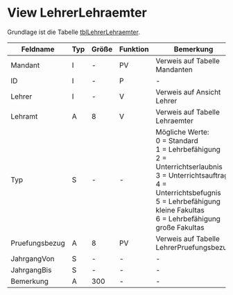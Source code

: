 # View LehrerLehraemter

Grundlage ist die Tabelle [tblLehrerLehraemter](https://doc.magellan-toolbox.stueber.de/datenstruktur/tabellen/tblLehrerLehraemter/).

|Feldname       | Typ | Größe | Funktion | Bemerkung                                |
|----------------|-----|-------|----------|------------------------------------------|
| Mandant        | I   | -     | PV       | Verweis auf Tabelle Mandanten            |
| ID             | I   | -     | P        | -                                        |
| Lehrer         | I   | -     | V        | Verweis auf Ansicht Lehrer               |
| Lehramt        | A   | 8     | V        | Verweis auf Tabelle Lehraemter           |
| Typ            | S   | -     | -        | Mögliche Werte:<br/>0 = Standard<br/>1 = Lehrbefähigung<br/>2 = Unterrichtserlaubnis<br/>3 = Unterrichtsauftrag<br/>4 = Unterrichtsbefugnis<br/>5 = Lehrbefähigung kleine Fakultas<br/>6 = Lehrbefähigung große Fakultas |
| Pruefungsbezug | A   | 8     | PV       | Verweis auf Tabelle LehrerPruefungsbezug |
| JahrgangVon    | S   | -     | -        | -                                        |
| JahrgangBis    | S   | -     | -        | -                                        |
| Bemerkung      | A   | 300   | -        | -                                        |
